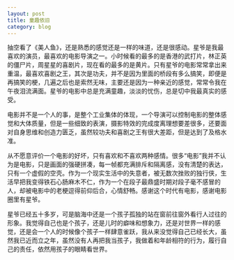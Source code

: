 ```yaml
---
layout: post
title: 童趣依旧
category: blog
---
```

抽空看了《美人鱼》，还是熟悉的感觉还是一样的味道，还是很感动。星爷是我最喜欢的演员，最喜欢的电影导演之一。小时候看的最多的是香港的武打片，林正英的僵尸片，周星星的喜剧片，现在看的最多的是黄片。只有星爷的电影常常拿出来重温，最喜欢喜剧之王，其次是功夫，并不是因为里面的桥段有多么搞笑，即便是再搞笑的梗，几遍之后也是索然无味，主要还是因为一种亲近的感觉，常常令我在午夜泪流满面。星爷的电影中总是充满童趣，淡淡的忧伤，总是切中我最真实的感受。

电影并不是一个人的事，是整个工业集体的体现，一个导演可以控制电影的整体感觉和大体质量，但是一些细致的表演，摄影特效的完成度离理想要差很多，还要面对自身思维和创造力匮乏，虽然较功夫和喜剧之王有很大差距，但是达到了及格水准。

从不愿意评价一个电影的好坏，只有喜欢和不喜欢两种感情。很多“电影”我并不认为是电影，只是画面的强硬拼凑，每一帧都充满排斥和隔离感，没有清楚的表达，只有一个虚假的空壳。作为一个现实生活中的失意者，被无数次挫败的独行侠，生活早把我变得铁石心肠麻木不仁，作为一个在段子最鼎盛时期对段子毫不感冒的人，却被电影中的老梗逗得前仰后合，心情舒畅。感谢这个时代有电影，感谢电影圈里有星爷。

星爷已经五十多岁，可是脑海中还是一个孩子孤独的站在窗前往窗外看行人过往的形象。我觉得自己也是个孩子，还是儿时的癖味和想象力，还是对世界一样的感觉，还是会一个人的时候像个孩子一样肆意雀跃，我从来没觉得自己已经长大，虽然我已近而立之年，虽然没有人再把我当孩子，我做着和年龄相符的行为，履行自己的责任，依然用孩子的眼睛看世界。

 
